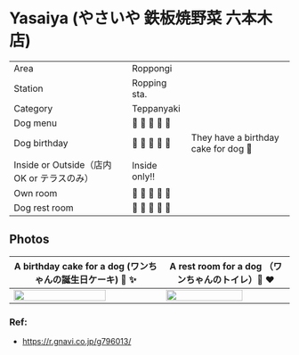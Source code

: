 # Yasaiya (やさいや 鉄板焼野菜 六本木店)

|  |  |   | 
| --- | --- | --- | 
| Area | Roppongi | |
| Station | Ropping sta. |  |  
| Category | Teppanyaki  |   | 
| Dog menu | :dog: :dog: :dog: :dog: :dog: |  |
| Dog birthday | :dog: :dog: :dog: :dog: :dog: | They have a birthday cake for dog :cake: |
| Inside or Outside（店内OK or テラスのみ）| Inside only!! | |
| Own room |  :dog: :dog: :dog: :dog: :dog: |  |
| Dog rest room |  :dog: :dog: :dog: :dog: :dog: |  |  

## Photos

| A birthday cake for a dog (ワンちゃんの誕生日ケーキ) :cake: :sparkles: | A rest room for a dog （ワンちゃんのトイレ）:dog: :heart:
| --- | --- | 
| <img src="./images/birthday_cake_yasaiya.png" width="80%" > </img> | <img src="./images/rest_room_yasaiya.png" width="80%" > </img> | 

### Ref:

- https://r.gnavi.co.jp/g796013/
